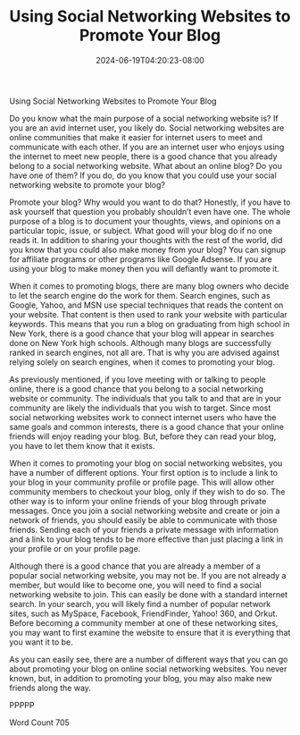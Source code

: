 ﻿---
title: "Using Social Networking Websites to Promote Your Blog"
date: 2024-06-19T04:20:23-08:00
description: "Social Networking Tips for Web Success"
featured_image: "/images/Social Networking.jpg"
tags: ["Social Networking"]
---

Using Social Networking Websites to Promote Your Blog

Do you know what the main purpose of a social networking website is?  If you are an avid internet user, you likely do. Social networking websites are online communities that make it easier for internet users to meet and communicate with each other.  If you are an internet user who enjoys using the internet to meet new people, there is a good chance that you already belong to a social networking website.  What about an online blog?  Do you have one of them?  If you do, do you know that you could use your social networking website to promote your blog?

Promote your blog?  Why would you want to do that?  Honestly, if you have to ask yourself that question you probably shouldn’t even have one.  The whole purpose of a blog is to document your thoughts, views, and opinions on a particular topic, issue, or subject.  What good will your blog do if no one reads it.  In addition to sharing your thoughts with the rest of the world, did you know that you could also make money from your blog?  You can signup for affiliate programs or other programs like Google Adsense.  If you are using your blog to make money then you will defiantly want to promote it.  

When it comes to promoting blogs, there are many blog owners who decide to let the search engine do the work for them.  Search engines, such as Google, Yahoo, and MSN use special techniques that reads the content on your website. That content is then used to rank your website with particular keywords.  This means that you run a blog on graduating from high school in New York, there is a good chance that your blog will appear in searches done on New York high schools. Although many blogs are successfully ranked in search engines, not all are. That is why you are advised against relying solely on search engines, when it comes to promoting your blog.

As previously mentioned, if you love meeting with or talking to people online, there is a good chance that you belong to a social networking website or community. The individuals that you talk to and that are in your community are likely the individuals that you wish to target. Since most social networking websites work to connect internet users who have the same goals and common interests, there is a good chance that your online friends will enjoy reading your blog.  But, before they can read your blog, you have to let them know that it exists.  

When it comes to promoting your blog on social networking websites, you have a number of different options. Your first option is to include a link to your blog in your community profile or profile page. This will allow other community members to checkout your blog, only if they wish to do so.  The other way is to inform your online friends of your blog through private messages. Once you join a social networking website and create or join a network of friends, you should easily be able to communicate with those friends.  Sending each of your friends a private message with information and a link to your blog tends to be more effective than just placing a link in your profile or on your profile page.

Although there is a good chance that you are already a member of a popular social networking website, you may not be. If you are not already a member, but would like to become one, you will need to find a social networking website to join. This can easily be done with a standard internet search. In your search, you will likely find a number of popular network sites, such as MySpace, Facebook, FriendFinder, Yahoo! 360, and Orkut.  Before becoming a community member at one of these networking sites, you may want to first examine the website to ensure that it is everything that you want it to be.

As you can easily see, there are a number of different ways that you can go about promoting your blog on online social networking websites. You never known, but, in addition to promoting your blog, you may also make new friends along the way.

PPPPP

Word Count 705

